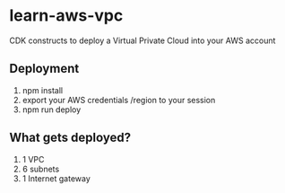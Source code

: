 # learn-aws-vpc
CDK constructs to deploy a Virtual Private Cloud into your AWS account

## Deployment
1. npm install
2. export your AWS credentials /region to your session
3. npm run deploy

## What gets deployed?
1. 1 VPC
2. 6 subnets
3. 1 Internet gateway